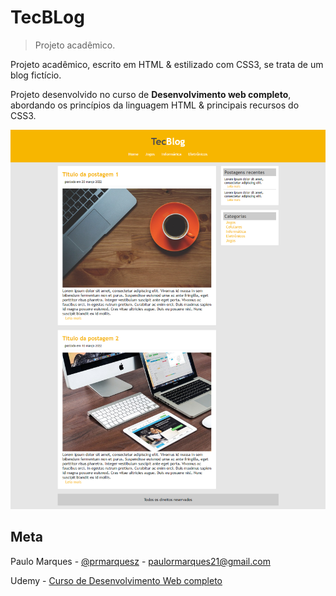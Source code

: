 # TecBLog
> Projeto acadêmico.

Projeto acadêmico, escrito em HTML & estilizado com CSS3, se trata de um blog fictício. 

Projeto desenvolvido no curso de __Desenvolvimento web completo__, abordando os princípios da linguagem HTML & principais recursos do CSS3. 

![](pag.png)

## Meta

Paulo Marques - [@prmarquesz](https://twitter.com/prmarquesz) - paulormarques21@gmail.com

Udemy - [Curso de Desenvolvimento Web completo](https://www.udemy.com/course/web-completo/)